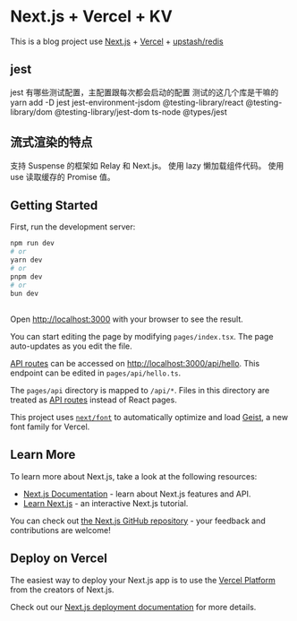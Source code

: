 # Next.js + Vercel + KV
This is a blog project use [Next.js](https://nextjs.org) + [Vercel](https://vercel.com) + [upstash/redis](https://github.com/upstash/redis)


## jest
jest 有哪些测试配置，主配置跟每次都会启动的配置
测试的这几个库是干嘛的
yarn add -D jest 
 jest-environment-jsdom
 @testing-library/react
 @testing-library/dom
 @testing-library/jest-dom
 ts-node @types/jest

## 流式渲染的特点

支持 Suspense 的框架如 Relay 和 Next.js。
使用 lazy 懒加载组件代码。
使用 use 读取缓存的 Promise 值。

## Getting Started

First, run the development server:

```bash
npm run dev
# or
yarn dev
# or
pnpm dev
# or
bun dev
```

## 


Open [http://localhost:3000](http://localhost:3000) with your browser to see the result.

You can start editing the page by modifying `pages/index.tsx`. The page auto-updates as you edit the file.

[API routes](https://nextjs.org/docs/pages/building-your-application/routing/api-routes) can be accessed on [http://localhost:3000/api/hello](http://localhost:3000/api/hello). This endpoint can be edited in `pages/api/hello.ts`.

The `pages/api` directory is mapped to `/api/*`. Files in this directory are treated as [API routes](https://nextjs.org/docs/pages/building-your-application/routing/api-routes) instead of React pages.

This project uses [`next/font`](https://nextjs.org/docs/pages/building-your-application/optimizing/fonts) to automatically optimize and load [Geist](https://vercel.com/font), a new font family for Vercel.

## Learn More

To learn more about Next.js, take a look at the following resources:

- [Next.js Documentation](https://nextjs.org/docs) - learn about Next.js features and API.
- [Learn Next.js](https://nextjs.org/learn-pages-router) - an interactive Next.js tutorial.

You can check out [the Next.js GitHub repository](https://github.com/vercel/next.js) - your feedback and contributions are welcome!

## Deploy on Vercel

The easiest way to deploy your Next.js app is to use the [Vercel Platform](https://vercel.com/new?utm_medium=default-template&filter=next.js&utm_source=create-next-app&utm_campaign=create-next-app-readme) from the creators of Next.js.

Check out our [Next.js deployment documentation](https://nextjs.org/docs/pages/building-your-application/deploying) for more details.
